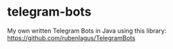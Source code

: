 # telegram-bots
My own written Telegram Bots in Java using this library: https://github.com/rubenlagus/TelegramBots
